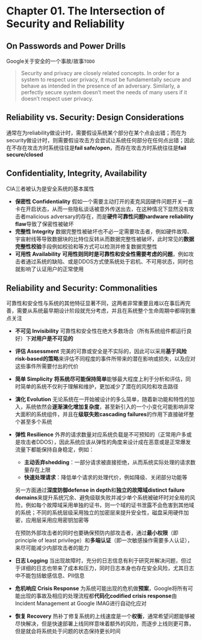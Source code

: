 # Chapter 01. The Intersection of Security and Reliability

## On Passwords and Power Drills

Google关于安全的一个事故/故事`TODO`

> Security and privacy are closely related concepts. In order for a system to respect user privacy, it must be fundamentally secure and behave as intended in the presence of an adversary. Similarly, a perfectly secure system doesn’t meet the needs of many users if it doesn’t respect user privacy.

## Reliability vs. Security: Design Considerations

通常在为reliability做设计时，需要假设系统某个部分在某个点会出错；而在为security做设计时，则需要假设攻击方会尝试让系统任何部分在任何点出错；因此在不存在攻击方时系统往往是**fail safe/open**，而存在攻击方时系统往往是**fail secure/closed**

## Confidentiality, Integrity, Availability

CIA三者被认为是安全系统的基本属性

- **保密性 Confidentiality**
  假如一个需要主动打开的麦克风因硬件问题开关一直卡在开启状态，从而一些隐私谈话被意外传送出去，在这种情况下显然没有攻击者malicious adversary的存在，而是**硬件可靠性问题hardware reliability flaw**导致了保密性被破坏
- **完整性 Integrity**
  数据完整性被破坏也不必一定需要攻击者，例如硬件故障、宇宙射线等导致数据块的比特位反转从而数据完整性被破坏，此时常见的**数据完整性校验**手段例如校验和等方式可以检测并修复数据完整性
- **可用性 Availability**
  **可用性则同时是可靠性和安全性需要考虑的问题**，例如攻击者通过系统的缺陷、或是DDOS方式使系统处于宕机、不可用状态，同时也就影响了认证用户的正常使用

## Reliability and Security: Commonalities

可靠性和安全性与系统的其他特征显著不同，这两者非常重要且难以在事后再完善，需要从系统最早期设计阶段就充分考虑，并且在系统整个生命周期中都得到重点关注

- **不可见 Invisibility**
  可靠性和安全性在绝大多数场合（所有系统组件都运行良好）下**对用户是不可见的**
- **评估 Assessment**
  完美的可靠或安全是不实际的，因此可以采用**基于风险risk-based的策略**来评估不同程度的事件所带来的潜在影响或损失，以及应对这些事件所需要付出的代价
- **简单 Simplicity**
  **将系统尽可能保持简单**能够最大程度上利于分析和评估，同时简单的系统不仅利于理解和维护，更加减少了潜在的风险和攻击路径
- **演化 Evolution**
  无论系统在一开始被设计的多么简单，随着新功能和特性的加入，系统依然会**逐渐演化增加复杂度**，甚至新引入的一个小变化可能影响非常大面积的系统组件，并且在**级联失败cascading failures**的作用下直接破坏整个甚至多个系统
- **弹性 Resilience**
  外界的请求数量对应系统负载是不可预知的（正常用户多或是攻击者DDOS），因此系统应该从弹性的角度来设计成在恶意或是正常爆发流量下都能保持自身稳定，例如：
  - **主动丢弃shedding**：一部分请求被直接拒绝，从而系统实际处理的请求数量存在上限
  - **快速处理请求**：降低单个请求的处理代价，例如降级、关闭部分功能等
  
  另一方面通过**深度防御defense in depth**和**独立的故障域distinct failure domains**来提升系统冗余、避免级联失败并减少单个系统被破坏时对全局的风险，例如每个故障域采用单独的证书，则一个域的证书泄露不会危害到其他域的系统；不同的系统层级采用独立的加密层来提升安全性，磁盘采用硬件加密，应用层采用应用密钥加密等

  在预防外部攻击者的同时也要确保预防内部攻击者，通过**最小权限**（即principle of least privilege）和**多端认证**（即一次敏感操作需要多人认证），来尽可能减少内部攻击者的能力
- **日志 Logging**
  当出现故障时，充分的日志信息有利于研究并解决问题，但过于详细的日志也带来了成本和压力，同时日志本身也存在安全风险，尤其日志中不能包括敏感信息、PII信息
- **危机响应 Crisis Response**
  为系统可能出现的危机做**预案**，Google将所有可能出现的事故及相应的处理流程都**代码化codified crisis response**由Incident Management at Google IMAG进行自动化应对
- **恢复 Recovery**
  热补丁修复系统的上线速度是一个**权衡**，通常希望问题能够被尽快解决，但是快速部署上线同样意味着额外的风险，而逐步上线则更可靠，但是就会将系统处于问题的状态保持更长时间

